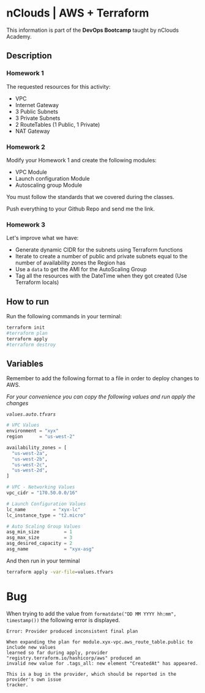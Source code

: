 # nClouds | AWS + Terraform

This information is part of the **DevOps Bootcamp** taught by nClouds Academy.

## Description

### Homework 1

The requested resources for this activity:

- VPC
- Internet Gateway
- 3 Public Subnets
- 3 Private Subnets
- 2 RouteTables (1 Public, 1 Private)
- NAT Gateway

### Homework 2

Modify your Homework 1 and create the following modules:

- VPC Module
- Launch configuration Module
- Autoscaling group Module

You must follow the standards that we covered during the classes.

Push everything to your Github Repo and send me the link.

### Homework 3

Let's improve what we have:
- Generate dynamic CIDR for the subnets using Terraform functions
- Iterate to create a number of public and private subnets equal to the number of availability zones the Region has
- Use a `data` to get the AMI for the AutoScaling Group
- Tag all the resources with the DateTime when they got created (Use Terraform locals)

## How to run

Run the following commands in your terminal:

```sh
terraform init
#terraform plan
terraform apply
#terraform destroy
```

## Variables

Remember to add the following format to a file in order to deploy changes to AWS.

_For your convenience you can copy the following values and run apply the changes_

_`values.auto.tfvars`_

```tf
# VPC Values
environment = "xyx"
region      = "us-west-2"

availability_zones = [
  "us-west-2a",
  "us-west-2b",
  "us-west-2c",
  "us-west-2d",
]

# VPC - Networking Values
vpc_cidr = "170.50.0.0/16"

# Launch Configuration Values
lc_name          = "xyx-lc"
lc_instance_type = "t2.micro"

# Auto Scaling Group Values
asg_min_size         = 1
asg_max_size         = 3
asg_desired_capacity = 2
asg_name             = "xyx-asg"

```

And then run in your terminal

```sh
terraform apply -var-file=values.tfvars
```


# Bug

When trying to add the value from `formatdate("DD MM YYYY hh:mm", timestamp())` the following error is displayed.

```
Error: Provider produced inconsistent final plan

When expanding the plan for module.xyx-vpc.aws_route_table.public to include new values
learned so far during apply, provider "registry.terraform.io/hashicorp/aws" produced an
invalid new value for .tags_all: new element "CreatedAt" has appeared.

This is a bug in the provider, which should be reported in the provider's own issue
tracker.
```
